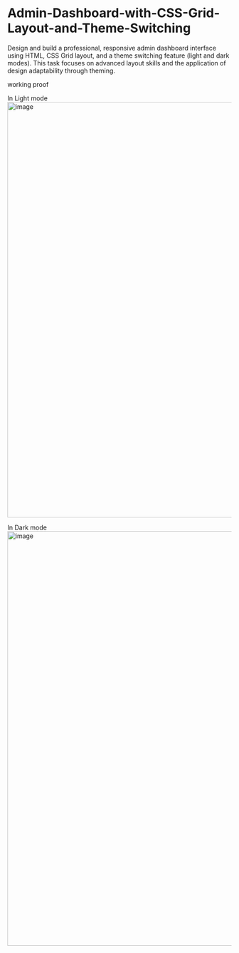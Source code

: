 # Admin-Dashboard-with-CSS-Grid-Layout-and-Theme-Switching
Design and build a professional, responsive admin dashboard interface using HTML, CSS Grid layout, and a theme switching feature (light and dark modes). This task focuses on advanced layout skills and the application of design adaptability through theming.

working proof

In Light mode
<img width="1875" height="934" alt="image" src="https://github.com/user-attachments/assets/09cf3d37-5d5b-4020-8f52-2881f533f436" />

In Dark mode
<img width="1877" height="932" alt="image" src="https://github.com/user-attachments/assets/31518287-247c-4294-afa7-3299748a8140" />
